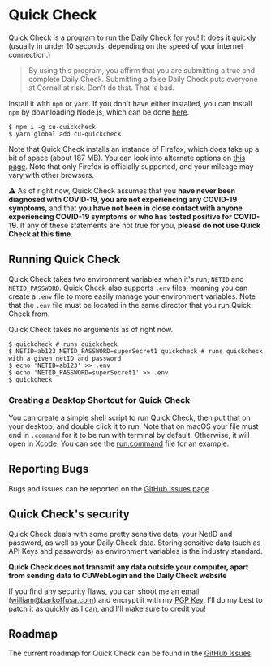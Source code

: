 # Quick Check

Quick Check is a program to run the Daily Check for you! It does it quickly (usually in under 10 seconds, depending on the speed of your internet connection.)

> By using this program, you affirm that you are submitting a true and complete Daily Check. Submitting a false Daily Check puts everyone at Cornell at risk. Don't do that. That is bad.

Install it with `npm` or `yarn`. If you don't have either installed, you can install `npm` by downloading Node.js, which can be done [here](https://nodejs.org/en/).

```shell
$ npm i -g cu-quickcheck
$ yarn global add cu-quickcheck
```

Note that Quick Check installs an instance of Firefox, which does take up a bit of space (about 187 MB). You can look into alternate options on [this page](https://playwright.dev/#?path=docs/installation.md). Note that only Firefox is officially supported, and your mileage may vary with other browsers.

⚠️ As of right now, Quick Check assumes that you **have never been diagnosed with COVID-19**, **you are not experiencing any COVID-19 symptoms**, and that **you have not been in close contact with anyone experiencing COVID-19 symptoms or who has tested positive for COVID-19**. If any of these statements are not true for you, **please do not use Quick Check at this time**.

## Running Quick Check

Quick Check takes two environment variables when it's run, `NETID` and `NETID_PASSWORD`. Quick Check also supports `.env` files, meaning you can create a `.env` file to more easily manage your environment variables. Note that the `.env` file must be located in the same director that you run Quick Check from.

Quick Check takes no arguments as of right now.
```shell
$ quickcheck # runs quickcheck
$ NETID=ab123 NETID_PASSWORD=superSecret1 quickcheck # runs quickcheck with a given netID and password
$ echo 'NETID=ab123' >> .env
$ echo 'NETID_PASSWORD=superSecret1' >> .env
$ quickcheck
```

### Creating a Desktop Shortcut for Quick Check

You can create a simple shell script to run Quick Check, then put that on your desktop, and double click it to run. Note that on macOS your file must end in `.command` for it to be run with terminal by default. Otherwise, it will open in Xcode. You can see the [run.command](./run.command) file for an example.

## Reporting Bugs

Bugs and issues can be reported on the [GitHub issues page](https://github.com/willbarkoff/quickcheck/issues).


## Quick Check's security

Quick Check deals with some pretty sensitive data, your NetID and password, as well as your Daily Check data. Storing sensitive data (such as API Keys and passwords) as environment variables is the industry standard.

**Quick Check does not transmit any data outside your computer, apart from sending data to CUWebLogin and the Daily Check website**

If you find any security flaws, you can shoot me an email ([william@barkoffusa.com](mailto:william@barkoffusa.com)) and encrypt it with my [PGP Key](https://willbarkoff.dev/key.html). I'll do my best to patch it as quickly as I can, and I'll make sure to credit you!

## Roadmap
The current roadmap for Quick Check can be found in the [GitHub issues](https://github.com/willbarkoff/quickcheck).